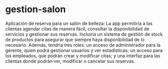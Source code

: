 # gestion-salon
Aplicación de reserva para un salón de belleza:
La app permitiría a las clientas agendar citas de manera fácil, consultar la disponibilidad de servicios y gestionar sus reservas. Incluiría un sistema de gestión de stock de productos para asegurar que siempre haya disponibilidad de lo necesario. Además, tendría tres roles: un acceso de administrador para la gerente, quien podrá gestionar usuarios y ver estadísticas; un acceso para los empleados, que podrán crear y modificar citas; y una interfaz para las clientas donde podrán ver, modificar o cancelar sus reservas.
